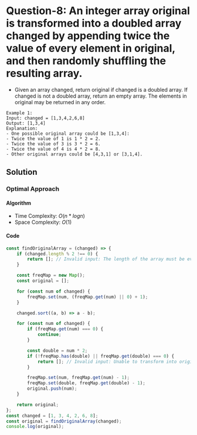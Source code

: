 # Question-8: An integer array original is transformed into a doubled array changed by appending twice the value of every element in original, and then randomly shuffling the resulting array.


- Given an array changed, return original if changed is a doubled array. If changed is not a doubled array, return an empty array. The elements in original may be returned in any order.


```
Example 1:
Input: changed = [1,3,4,2,6,8]
Output: [1,3,4]
Explanation: 
- One possible original array could be [1,3,4]:
- Twice the value of 1 is 1 * 2 = 2.
- Twice the value of 3 is 3 * 2 = 6.
- Twice the value of 4 is 4 * 2 = 8.
- Other original arrays could be [4,3,1] or [3,1,4].
```


## Solution


### Optimal Approach


#### Algorithm


- Time Complexity: $O(n*logn)$
- Space Complexity: $O(1)$


#### Code


```javascript
const findOriginalArray = (changed) => {
    if (changed.length % 2 !== 0) {
        return []; // Invalid input: The length of the array must be even.
    }

    const freqMap = new Map();
    const original = [];

    for (const num of changed) {
        freqMap.set(num, (freqMap.get(num) || 0) + 1);
    }

    changed.sort((a, b) => a - b);

    for (const num of changed) {
        if (freqMap.get(num) === 0) {
            continue;
        }

        const double = num * 2;
        if (!freqMap.has(double) || freqMap.get(double) === 0) {
            return []; // Invalid input: Unable to transform into original array
        }

        freqMap.set(num, freqMap.get(num) - 1);
        freqMap.set(double, freqMap.get(double) - 1);
        original.push(num);
    }

    return original;
};
const changed = [1, 3, 4, 2, 6, 8];
const original = findOriginalArray(changed);
console.log(original);
```